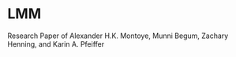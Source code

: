 # LMM
Research Paper of Alexander H.K. Montoye, Munni Begum, Zachary Henning, and Karin A. Pfeiffer
